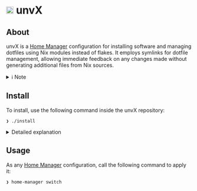 # <img width="20" height="20" src="https://gitlab.com/uploads/-/system/project/avatar/64765455/pulsar.png?width=96" alt="Banner"> unvX


## About 
unvX is a [Home Manager](https://github.com/nix-community/home-manager) configuration for installing software and managing dotfiles using Nix modules instead of flakes. It employs symlinks for dotfile management, allowing immediate feedback on any changes made without generating additional files from Nix sources.

<details><summary>ℹ️ Note</summary>
Currently, it is a configuration for macOS only. Since [Homebrew](https://brew.sh) is better suited to install applications for that OS (e.g. [Raycast](https://www.raycast.com)), that configuration uses it in the background. Thus, you don't have to worry about managing two commands to update everything.
</details>

## Install
To install, use the following command inside the unvX repository:
```
❯ ./install
```
<details><summary>Detailed explanation</summary>
This command will install [Homebrew](https://brew.sh), [Nix](https://nixos.org) and [Home Manager](https://github.com/nix-community/home-manager) if they are not yet installed. It will also link your Home Manager configuration (i.e. the `host/macbook/home.nix` file) no matter where your repository is.
</details>

## Usage
As any [Home Manager](https://github.com/nix-community/home-manager) configuration, call the following command to apply it:
```
❯ home-manager switch
```